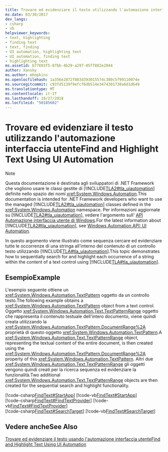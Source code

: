 ```yaml
---
title: Trovare ed evidenziare il testo utilizzando l'automazione interfaccia utente
ms.date: 03/30/2017
dev_langs:
- csharp
- vb
helpviewer_keywords:
- text, highlighting
- finding text
- text, finding
- UI automation, highlighting text
- UI automation, finding text
- highlighting text
ms.assetid: b77693f5-87bb-4b29-a297-05ff882e2044
author: Xansky
ms.author: mhopkins
ms.openlocfilehash: 1a356e2872f803d393015574c380c5f99110074e
ms.sourcegitcommit: c93fd5139f9efcf6db514e3474301738a6d1d649
ms.translationtype: MT
ms.contentlocale: it-IT
ms.lasthandoff: 10/27/2018
ms.locfileid: "50185602"
---
```

# <a name="find-and-highlight-text-using-ui-automation"></a><span data-ttu-id="30ba4-102">Trovare ed evidenziare il testo utilizzando l'automazione interfaccia utente</span><span class="sxs-lookup"><span data-stu-id="30ba4-102">Find and Highlight Text Using UI Automation</span></span>
> [!NOTE]
>  <span data-ttu-id="30ba4-103">Questa documentazione è destinata agli sviluppatori di .NET Framework che vogliono usare le classi gestite di [!INCLUDE[TLA2#tla_uiautomation](../../../includes/tla2sharptla-uiautomation-md.md)] definite nello spazio dei nomi <xref:System.Windows.Automation>.</span><span class="sxs-lookup"><span data-stu-id="30ba4-103">This documentation is intended for .NET Framework developers who want to use the managed [!INCLUDE[TLA2#tla_uiautomation](../../../includes/tla2sharptla-uiautomation-md.md)] classes defined in the <xref:System.Windows.Automation> namespace.</span></span> <span data-ttu-id="30ba4-104">Per informazioni aggiornate su [!INCLUDE[TLA2#tla_uiautomation](../../../includes/tla2sharptla-uiautomation-md.md)], vedere l'argomento sull' [API Automazione interfaccia utente di Windows](https://go.microsoft.com/fwlink/?LinkID=156746).</span><span class="sxs-lookup"><span data-stu-id="30ba4-104">For the latest information about [!INCLUDE[TLA2#tla_uiautomation](../../../includes/tla2sharptla-uiautomation-md.md)], see [Windows Automation API: UI Automation](https://go.microsoft.com/fwlink/?LinkID=156746).</span></span>  
  
 <span data-ttu-id="30ba4-105">In questo argomento viene illustrato come sequenza cercare ed evidenziare tutte le occorrenze di una stringa all'interno del contenuto di un controllo testo utilizzando [!INCLUDE[TLA#tla_uiautomation](../../../includes/tlasharptla-uiautomation-md.md)].</span><span class="sxs-lookup"><span data-stu-id="30ba4-105">This topic demonstrates how to sequentially search for and highlight each occurrence of a string within the content of a text control using [!INCLUDE[TLA#tla_uiautomation](../../../includes/tlasharptla-uiautomation-md.md)].</span></span>  
  
## <a name="example"></a><span data-ttu-id="30ba4-106">Esempio</span><span class="sxs-lookup"><span data-stu-id="30ba4-106">Example</span></span>  
 <span data-ttu-id="30ba4-107">L'esempio seguente ottiene un <xref:System.Windows.Automation.TextPattern> oggetto da un controllo testo.</span><span class="sxs-lookup"><span data-stu-id="30ba4-107">The following example obtains a <xref:System.Windows.Automation.TextPattern> object from a text control.</span></span> <span data-ttu-id="30ba4-108">Oggetto <xref:System.Windows.Automation.Text.TextPatternRange> oggetto che rappresenta il contenuto testuale dell'intero documento, viene quindi creata utilizzando la <xref:System.Windows.Automation.TextPattern.DocumentRange%2A> proprietà di questo oggetto <xref:System.Windows.Automation.TextPattern>.</span><span class="sxs-lookup"><span data-stu-id="30ba4-108">A <xref:System.Windows.Automation.Text.TextPatternRange> object, representing the textual content of the entire document, is then created using the <xref:System.Windows.Automation.TextPattern.DocumentRange%2A> property of this <xref:System.Windows.Automation.TextPattern>.</span></span> <span data-ttu-id="30ba4-109">Altri due <xref:System.Windows.Automation.Text.TextPatternRange> gli oggetti vengono quindi creati per la ricerca sequenza ed evidenziare la funzionalità.</span><span class="sxs-lookup"><span data-stu-id="30ba4-109">Two additional <xref:System.Windows.Automation.Text.TextPatternRange> objects are then created for the sequential search and highlight functionality.</span></span>  
  
[!code-csharp[FindText#StartApp](../../../samples/snippets/csharp/VS_Snippets_Wpf/FindText/CSharp/SearchWindow.cs#startapp)]
[!code-vb[FindText#StartApp](../../../samples/snippets/visualbasic/VS_Snippets_Wpf/FindText/VisualBasic/SearchWindow.vb#startapp)]  
[!code-csharp[FindText#FindTextProvider](../../../samples/snippets/csharp/VS_Snippets_Wpf/FindText/CSharp/SearchWindow.cs#findtextprovider)]
[!code-vb[FindText#FindTextProvider](../../../samples/snippets/visualbasic/VS_Snippets_Wpf/FindText/VisualBasic/SearchWindow.vb#findtextprovider)]  
[!code-csharp[FindText#SearchTarget](../../../samples/snippets/csharp/VS_Snippets_Wpf/FindText/CSharp/SearchWindow.cs#searchtarget)]
[!code-vb[FindText#SearchTarget](../../../samples/snippets/visualbasic/VS_Snippets_Wpf/FindText/VisualBasic/SearchWindow.vb#searchtarget)]  
  
## <a name="see-also"></a><span data-ttu-id="30ba4-110">Vedere anche</span><span class="sxs-lookup"><span data-stu-id="30ba4-110">See Also</span></span>  
 [<span data-ttu-id="30ba4-111">Trovare ed evidenziare il testo usando l'automazione interfaccia utente</span><span class="sxs-lookup"><span data-stu-id="30ba4-111">Find and Highlight Text Using UI Automation</span></span>](../../../docs/framework/ui-automation/find-and-highlight-text-using-ui-automation.md)
